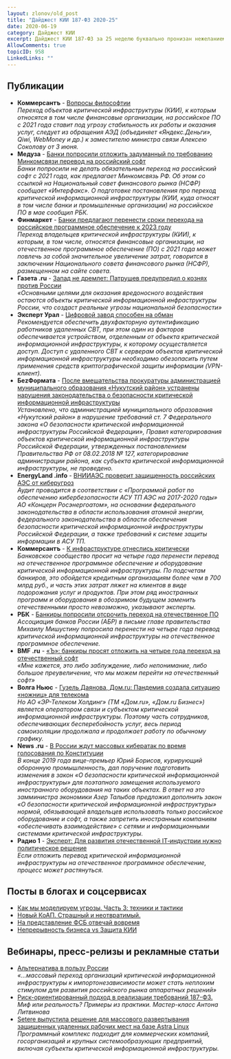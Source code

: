 ```yaml
---
layout: zlonov/old_post
title: "Дайджест КИИ 187-ФЗ 2020-25"
date: 2020-06-19
category: Дайджест КИИ
excerpt: Дайджест КИИ 187-ФЗ за 25 неделю буквально пронизан нежеланием субъектов КИИ массово-принудительно переходить на российское программное обеспечение
AllowComments: true
topicID: 958
LinkedLinks: ""
---
```

## Публикации
- **Коммерсантъ** - [Вопросы философтии](https://www.kommersant.ru/doc/4372699)  
	*Переход объектов критической инфраструктуры (КИИ), к которым относятся в том числе финансовые организации, на российское ПО с 2021 года ставит под угрозу стабильность их работы и оказания услуг, следует из обращения АЭД (объединяет «Яндекс.Деньги», Qiwi, WebMoney и др.) к заместителю министра связи Алексею Соколову от 3 июня.*
- **Медуза** - [Банки попросили отложить задуманный по требованию Минкомсвязи перевод на российский софт](https://meduza.io/news/2020/06/05/banki-poprosili-otlozhit-zadumannyy-po-trebovaniyu-minkomsvyazi-perevod-na-rossiyskiy-soft)  
	*Банки попросили не делать обязательным переход на российский софт с 2021 года, как предлагает Минкомсвязь РФ. Об этом со ссылкой на Национальный совет финансового рынка (НСФР) сообщает «Интерфакс». О подготовке постановления про переход критической информационной инфраструктуры (КИИ, куда относят в том числе банки и промышленные организации) на российское ПО в мае сообщил РБК.*
- **Финмаркет** - [Банки предлагают перенести сроки перехода на российское программное обеспечение к 2023 году](http://www.finmarket.ru/currency/news/5253206)  
	*Переход владельцев критической инфраструктуры (КИИ), к которым, в том числе, относятся финансовые организации, на отечественное программное обеспечение (ПО) с 2021 года может повлечь за собой значительное увеличение затрат, говорится в заключении Национального совета финансового рынка (НСФР), размещенном на сайте совета.*
- **Газета .ru** - [Запад не дремлет: Патрушев предупредил о кознях против России](https://www.gazeta.ru/politics/2020/06/10_a_13113541.shtml)  
	*«Основными целями для оказания вредоносного воздействия остаются объекты критической информационной инфраструктуры России, что создаст реальные угрозы национальной безопасности»*
- **Эксперт Урал** - [Цифровой завод способен на обман](http://www.acexpert.ru/archive/nomer-23-25-825/cifrovoy-zavod-sposoben-na-obman.html)  
	*Рекомендуется обеспечить двухфакторную аутентификацию работников удаленных СВТ, при этом один из факторов обеспечивается устройством, отделенным от объекта критической информационной инфраструктуры, к которому осуществляется доступ. Доступ с удаленного СВТ к серверам объектов критической информационной инфраструктуры необходимо обезопасить путем применения средств криптографической защиты информации (VPN-клиент).*
- **БеzФормата** - [После вмешательства прокуратуры администрацией муниципального образования «Нукутский район» устранены нарушения законодательства о безопасности критической информационной инфраструктуры](https://irkutsk.bezformata.com/listnews/kriticheskoj-informatcionnoj/84853990/)  
	*Установлено, что администрацией муниципального образования «Нукутский район» в нарушение требований ст. 7 Федерального закона «О безопасности критической информационной инфраструктуры Российской Федерации», Правил категорирования объектов критической информационной инфраструктуры Российской Федерации, утвержденных постановлением Правительства РФ от 08.02.2018 № 127, категорирование администрации района, как субъекта критической информационной инфраструктуры, не проведено.*
- **EnergyLand .info** - [ВНИИАЭС проверит защищенность российских АЭС от киберугроз](http://www.energyland.info/news-show-tek-atom-199786)  
	*Аудит проводится в соответствии с «Программой работ по обеспечению кибербезопасности АСУ ТП АЭС на 2017-2020 годы» АО «Концерн Росэнергоатом», на основании федерального законодательства в области использования атомной энергии, федерального законодательства в области обеспечения безопасности критической информационной инфраструктуры Российской Федерации, а также требований к системе защиты информации в АСУ ТП.*
- **Коммерсантъ** - [К инфраструктуре отнеслись критически](https://www.kommersant.ru/doc/4379902)  
	*Банковское сообщество просит на четыре года перенести перевод на отечественное программное обеспечение и оборудование критической информационной инфраструктуры. По подсчетам банкиров, это обойдется кредитным организациям более чем в 700 млрд руб., и часть этих затрат ляжет на клиентов в виде подорожания услуг и продуктов. При этом ряд иностранных программ и оборудования в обозримом будущем заменить отечественными просто невозможно, указывают эксперты.*
- **РБК** - [Банкиры попросили отсрочить переход на отечественное ПО](https://www.rbc.ru/business/17/06/2020/5ee9d4669a7947047df5ae56)  
	*Ассоциация банков России (АБР) в письме главе правительства Михаилу Мишустину попросила перенести на четыре года перевод критической информационной инфраструктуры на отечественное программное обеспечение.*
- **BMF .ru** - [«Ъ»: банкиры просят отложить на четыре года переход на отечественный софт](https://www.bfm.ru/news/446214)  
	*«Мне кажется, это либо заблуждение, либо непонимание, либо большое преувеличение, что мы можем перейти на отечественный софт»*
- **Волга Ньюс** - [Гузель Даянова, Дом.ru: Пандемия создала ситуацию «ножниц» для телекома](https://volga.news/article/541752.html)  
	*Но АО «ЭР-Телеком Холдинг» (ТМ «Дом.ru», «Дом.ru Бизнес») является оператором связи и субъектом критической информационной инфраструктуры. Поэтому часть сотрудников, обеспечивающих бесперебойность услуг, весь период самоизоляции продолжала и продолжает работу по обычному графику.*
- **News .ru** - [В России ждут массовых кибератак по время голосования по Конституции](https://news.ru/politics/v-rossii-zhdut-massovyh-kiberatak-po-vremya-golosovaniya-po-konstitucii/)  
	*В конце 2019 года вице-премьер Юрий Борисов, курирующий оборонную промышленность, дал поручение подготовить изменения в закон «О безопасности критической информационной инфраструктуры» для поэтапного замещения используемого иностранного оборудования на таких объектах. В ответ на это замминистра экономики Азер Талыбов предложил дополнить закон «О безопасности критической информационной инфраструктуры» нормой, обязывающей владельцев использовать только российское оборудование и софт, а также запретить иностранным компаниям «обеспечивать взаимодействие» с сетями и информационными системами критической инфраструктуры.*
- **Радио 1** - [Эксперт: Для развития отечественной IT‑индустрии нужно политическое решение](https://radio1.news/article/ekspert-dlya-razvitiya-otechestvennoj-it-industrii-nuzhno-politicheskoe-reshenie-45330)  
	*Если отложить перевод критической информационной инфраструктуры на отечественное программное обеспечение, процесс может растянуться.*

## Посты в блогах и соцсервисах
- [Как мы моделируем угрозы. Часть 3: техники и тактики](https://malotavr.blogspot.com/2020/06/3.html)
- [Новый КоАП. Страшный и неотвратимый.](https://valerykomarov.blogspot.com/2020/06/blog-post_18.html)
- [На представление ФСБ отвечай вовремя](https://valerykomarov.blogspot.com/2020/06/blog-post_9.html)
- [Непрерывность бизнеса vs Защита КИИ](https://continuity.pro/2020/06/15/bcm-kii/)

## Вебинары, пресс-релизы и рекламные статьи
- [Альтернатива в пользу России](https://www.comnews.ru/content/207517/2020-06-08/2020-w24/alternativa-polzu-rossii)  
	*«…массовый переход организаций критической информационной инфраструктуры к импортонезависимости может стать неплохим стимулом для развития российского рынка аппаратных решений»*
- [Риск-ориентированный подход в реализации требований 187-ФЗ.](https://youtu.be/bAEta9UzxtM?t=43)  
	*Миф или реальность? Примеры из практики. Мастер-класс Антона Литвинова*
- [Setere выпустила решение для массового развертывания защищенных удаленных рабочих мест на базе Astra Linux](https://www.cnews.ru/news/line/2020-06-18_setere_vypustila_reshenie_dlya)  
	*Программный комплекс подходит для коммерческих компаний, госорганизаций и крупных системообразующих предприятий, включая субъекты критической информационной инфраструктуры.*
